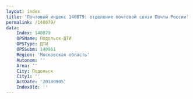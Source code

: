 ```yaml
---
layout: index
title: 'Почтовый индекс 140879: отделение почтовой связи Почты России'
permalink: /140879/
data:
    Index: 140879
    OPSName: Подольск-ДТИ
    OPSType: ДТИ
    OPSSubm: 140961
    Region: 'Московская область'
    Autonom: ''
    Area: ''
    City: Подольск
    City1: ''
    ActDate: '20180905'
    IndexOld: ''
---
```

